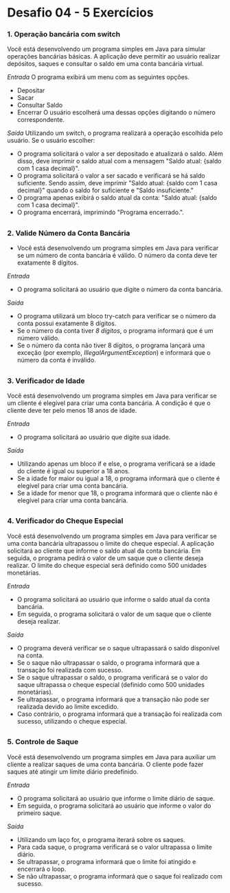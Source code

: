 # Desafio 04 - 5 Exercícios

### 1. Operação bancária com switch
Você está desenvolvendo um programa simples em Java para simular operações bancárias básicas. A aplicação 
deve permitir ao usuário realizar depósitos, saques e consultar o saldo em uma conta bancária virtual.

*Entrada*
O programa exibirá um menu com as seguintes opções.
- Depositar
- Sacar
- Consultar Saldo
- Encerrar
O usuário escolherá uma dessas opções digitando o número correspondente.

*Saída*
Utilizando um switch, o programa realizará a operação escolhida pelo usuário. Se o usuário escolher:

- O programa solicitará o valor a ser depositado e atualizará o saldo. Além disso, deve imprimir o saldo atual com a mensagem "Saldo atual: {saldo com 1 casa decimal}".
- O programa solicitará o valor a ser sacado e verificará se há saldo suficiente. Sendo assim, deve imprimir "Saldo atual: {saldo com 1 casa decimal}" quando o saldo for suficiente e "Saldo insuficiente."
- O programa apenas exibirá o saldo atual da conta: "Saldo atual: {saldo com 1 casa decimal}".
- O programa encerrará, imprimindo "Programa encerrado.".


##
### 2. Valide Número da Conta Bancária
- Você está desenvolvendo um programa simples em Java para verificar se um número de conta bancária é válido. O número da conta deve ter exatamente 8 dígitos.

*Entrada*
- O programa solicitará ao usuário que digite o número da conta bancária.

*Saída*
- O programa utilizará um bloco try-catch para verificar se o número da conta possui exatamente 8 dígitos.
- Se o número da conta tiver *8 dígitos*, o programa informará que é um número válido.
- Se o número da conta não tiver 8 dígitos, o programa lançará uma exceção (por exemplo, *IllegalArgumentException*) e informará que o número da conta é inválido.


##
### 3. Verificador de Idade
Você está desenvolvendo um programa simples em Java para verificar se um cliente é elegível para criar uma conta bancária. A condição é que o cliente deve ter pelo menos 18 anos de idade.

*Entrada*
- O programa solicitará ao usuário que digite sua idade.
 
*Saída*
- Utilizando apenas um bloco if e else, o programa verificará se a idade do cliente é igual ou superior a 18 anos.
- Se a idade for maior ou igual a 18, o programa informará que o cliente é elegível para criar uma conta bancária.
- Se a idade for menor que 18, o programa informará que o cliente não é elegível para criar uma conta bancária.

##
### 4. Verificador do Cheque Especial
Você está desenvolvendo um programa simples em Java para verificar se uma conta bancária ultrapassou o limite do cheque especial. A aplicação solicitará ao cliente que informe o saldo atual da conta bancária. 
Em seguida, o programa pedirá o valor de um saque que o cliente deseja realizar. O limite do cheque especial será definido como 500 unidades monetárias.

*Entrada*
- O programa solicitará ao usuário que informe o saldo atual da conta bancária.
- Em seguida, o programa solicitará o valor de um saque que o cliente deseja realizar.

*Saída*
- O programa deverá verificar se o saque ultrapassará o saldo disponível na conta.
- Se o saque não ultrapassar o saldo, o programa informará que a transação foi realizada com sucesso.
- Se o saque ultrapassar o saldo, o programa verificará se o valor do saque ultrapassa o cheque especial (definido como 500 unidades monetárias).
- Se ultrapassar, o programa informará que a transação não pode ser realizada devido ao limite excedido.
- Caso contrário, o programa informará que a transação foi realizada com sucesso, utilizando o cheque especial.

##
### 5. Controle de Saque
Você está desenvolvendo um programa simples em Java para auxiliar um cliente a realizar saques de uma conta bancária. O cliente pode fazer saques até atingir um limite diário predefinido.

*Entrada*
- O programa solicitará ao usuário que informe o limite diário de saque.
- Em seguida, o programa solicitará ao usuário que informe o valor do primeiro saque.

*Saída*
- Utilizando um laço for, o programa iterará sobre os saques.
- Para cada saque, o programa verificará se o valor ultrapassa o limite diário.
- Se ultrapassar, o programa informará que o limite foi atingido e encerrará o loop.
- Se não ultrapassar, o programa informará que o saque foi realizado com sucesso.

